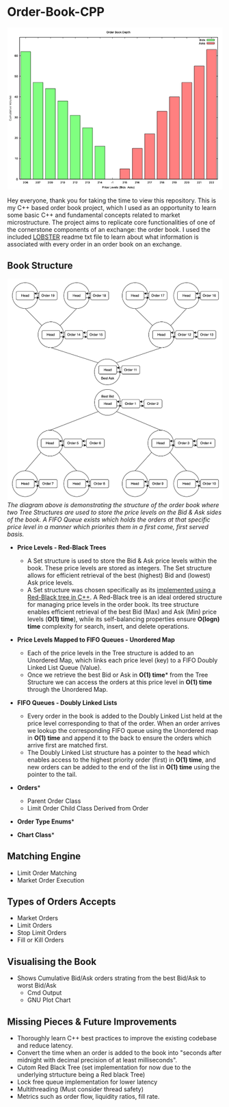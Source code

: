 # Order-Book-CPP
![GNU Plot of Order book](./images/example-orderbook-chart.png)

Hey everyone, thank you for taking the time to view this repository. This is my C++ based order book project, which I used as an opportunity to learn some basic C++ and fundamental concepts related to market microstructure. The project aims to replicate core functionalities of one of the cornerstone components of an exchange: the order book. I used the included [LOBSTER](https://lobsterdata.com/) readme txt file to learn about what information is associated with every order in an order book on an exchange.

## Book Structure

![Order book structure diagram](./images/orderbook-structure.png)
*The diagram above is demonstrating the structure of the order book where two Tree Structures are used to store the price levels on the Bid & Ask sides of the book. A FIFO Queue exists which holds the orders at that specific price level in a manner which priorites them in a first come, first served basis.*

- **Price Levels - Red-Black Trees**
    - A Set structure is used to store the Bid & Ask price levels within the book. These price levels are stored as integers. The Set structure allows for efficient retrieval of the best (highest) Bid and (lowest) Ask price levels.
    - A Set structure was chosen specifically as its [implemented using a Red-Black tree in C++](https://en.cppreference.com/w/cpp/container/set). A Red-Black tree is an ideal ordered structure for managing price levels in the order book. Its tree structure enables efficient retrieval of the best Bid (Max) and Ask (Min) price levels (**O(1) time**), while its self-balancing properties ensure **O(logn) time** complexity for search, insert, and delete operations.

- **Price Levels Mapped to FIFO Queues - Unordered Map**
    - Each of the price levels in the Tree structure is added to an Unordered Map, which links each price level (key) to a FIFO Doubly Linked List Queue (Value).
    - Once we retrieve the best Bid or Ask in **O(1) time*** from the Tree Structure we can access the orders at this price level in **O(1) time** through the Unordered Map.

- **FIFO Queues - Doubly Linked Lists**
    - Every order in the book is added to the Doubly Linked List held at the price level corresponding to that of the order. When an order arrives we lookup the corresponding FIFO queue using the Unordered map in **O(1) time** and append it to the back to ensure the orders which arrive first are matched first.
    - The Doubly Linked List structure has a pointer to the head which enables access to the highest priority order (first) in **O(1) time**, and new orders can be added to the end of the list in **O(1) time** using the pointer to the tail.

- **Orders***
    - Parent Order Class
    - Limit Order Child Class Derived from Order

- **Order Type Enums***

- **Chart Class***


## Matching Engine
- Limit Order Matching
- Market Order Execution

## Types of Orders Accepts
- Market Orders
- Limit Orders
- Stop Limit Orders
- Fill or Kill Orders

## Visualising the Book
- Shows Cumulative Bid/Ask orders strating from the best Bid/Ask to worst Bid/Ask
    - Cmd Output
    - GNU Plot Chart

## Missing Pieces & Future Improvements
- Thoroughly learn C++ best practices to improve the existing codebase and reduce latency.
- Convert the time when an order is added to the book into "seconds after midnight with decimal precision of at least milliseconds".
- Cutom Red Black Tree (set implementation for now due to the underlying strtucture being a Red black Tree)
- Lock free queue implementation for lower latency
- Multithreading (Must consider thread safety)
- Metrics such as order flow, liquidity ratios, fill rate.


